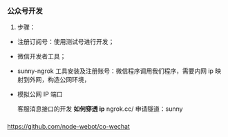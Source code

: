 ### 公众号开发

1. 步骤：

- 注册订阅号：使用测试号进行开发；
- 微信开发者工具；
- sunny-ngrok 工具安装及注册账号：微信程序调用我们程序，需要内网 ip 映射到外网，构造公网环境，
- 模拟公网 IP 端口

  客服消息接口的开发
  **如何穿透 ip**
  ngrok.cc/
  申请隧道：sunny

###

https://github.com/node-webot/co-wechat
